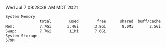Wed Jul  7 09:28:38 AM MDT 2021
```bash
System Memory
               total        used        free      shared  buff/cache   available
Mem:           7.7Gi       1.4Gi       3.8Gi       8.0Mi       2.5Gi       6.0Gi
Swap:          7.7Gi        11Mi       7.6Gi
System Storage
579M	.
```
```bash
